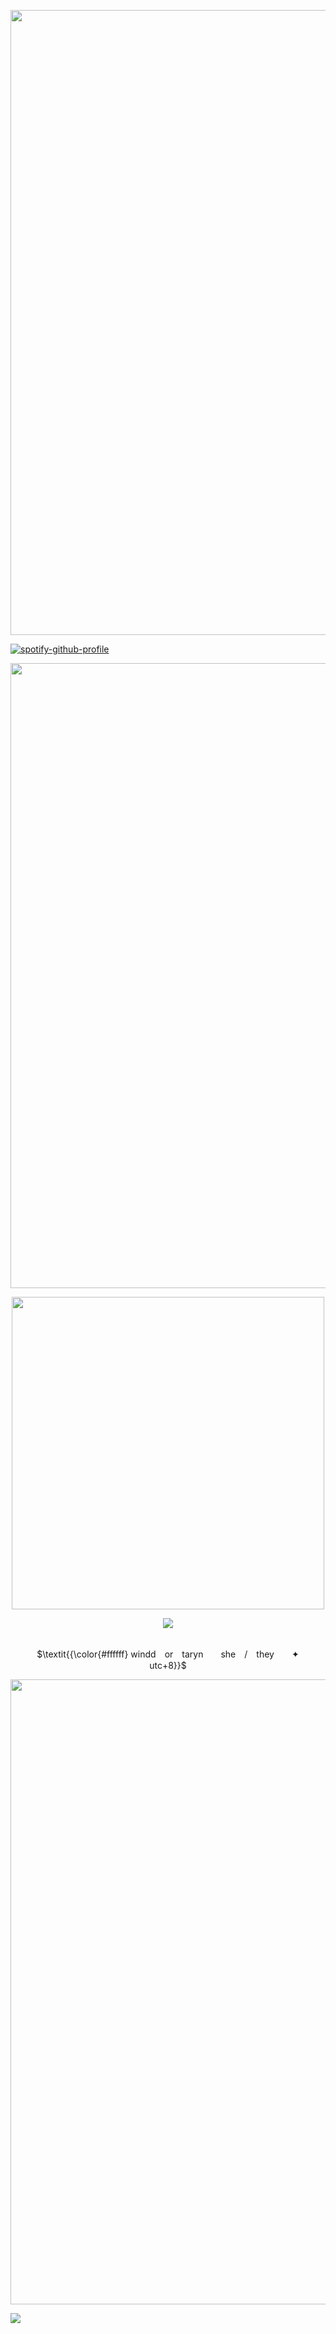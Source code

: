 <p align="center">
<img src="https://files.catbox.moe/cmirkb.gif" width="1000">

[![spotify-github-profile](https://spotify-github-profile.kittinanx.com/api/view?uid=qiutjziv04qnx0h1h32h7uxbt&cover_image=true&theme=novatorem&show_offline=false&background_color=000000&interchange=false&bar_color=000000&bar_color_cover=true)](https://github.com/kittinan/spotify-github-profile)

<p align="center">
<img src="https://files.catbox.moe/cmirkb.gif" width="1000">
<p align="center">
<img src="https://files.catbox.moe/vhkk2i.png" width="500">
<p align="center">
<img src="https://readme-typing-svg.herokuapp.com?font=Pirata+One&letterSpacing=2px&pause=1000&color=FFFFFF&center=true&width=435&lines=time+is+not+on+my+side%2C+so+I+slide.">
<p align="center">
<br> $\textit{{\color{#ffffff} windd　or　taryn　　she　/　they　　✦　　utc+8}}$ 
</p>
<p align="center">
<img src="https://files.catbox.moe/cmirkb.gif" width="1000">
  
![](https://komarev.com/ghpvc/?username=tarynights)
